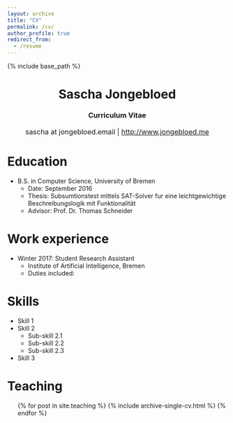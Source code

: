 ```yaml
---
layout: archive
title: "CV"
permalink: /cv/
author_profile: true
redirect_from:
  - /resume
---
```


{% include base_path %}

<h1 class="western" align="center"><b>Sascha Jongebloed</b></h1>
<p style="line-height: 1.5;" align="center"><span style="font-size: medium;"><b>Curriculum Vitae</b> </span></p>
<p style="line-height: 1.5;" align="center"><span style="font-size: medium;">sascha at jongebloed.email | <a href="http://www.jongebloed.me/">http://www.jongebloed.me</a>

Education
======
* B.S. in Computer Science, University of Bremen
  * Date: September 2016
  * Thesis: Subsumtionstest mittels SAT-Solver fur eine leichtgewichtige Beschreibungslogik mit Funktionalität
  * Advisor: Prof. Dr. Thomas Schneider

Work experience
======
* Winter 2017: Student Research Assistant 
  * Institute of Artificial Intelligence, Bremen
  * Duties included: 
  
Skills
======
* Skill 1
* Skill 2
  * Sub-skill 2.1
  * Sub-skill 2.2
  * Sub-skill 2.3
* Skill 3

Teaching
======
  <ul>{% for post in site.teaching %}
    {% include archive-single-cv.html %}
  {% endfor %}</ul>